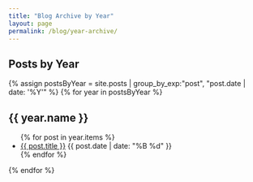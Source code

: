 ```yaml
---
title: "Blog Archive by Year"
layout: page
permalink: /blog/year-archive/
---
```


## Posts by Year

{% assign postsByYear = site.posts | group_by_exp:"post", "post.date | date: '%Y'" %}
{% for year in postsByYear %}
<h2 id="y{{ year.name }}">{{ year.name }}</h2>
<ul>
  {% for post in year.items %}
  <li>
    <a href="{{ post.url }}">{{ post.title }}</a>
    <span class="date">{{ post.date | date: "%B %d" }}</span>
  </li>
  {% endfor %}
</ul>
{% endfor %} 